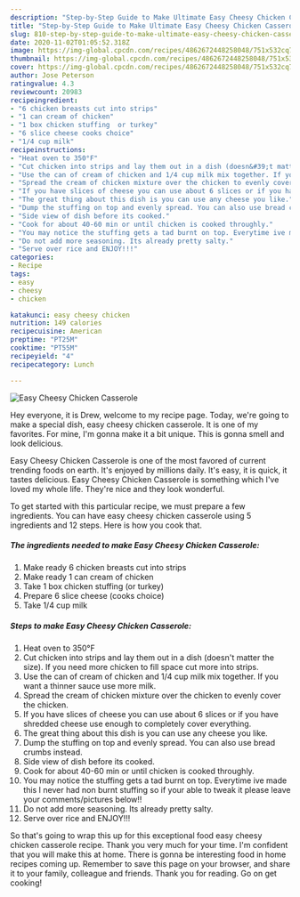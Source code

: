 ```yaml
---
description: "Step-by-Step Guide to Make Ultimate Easy Cheesy Chicken Casserole"
title: "Step-by-Step Guide to Make Ultimate Easy Cheesy Chicken Casserole"
slug: 810-step-by-step-guide-to-make-ultimate-easy-cheesy-chicken-casserole
date: 2020-11-02T01:05:52.318Z
image: https://img-global.cpcdn.com/recipes/4862672448258048/751x532cq70/easy-cheesy-chicken-casserole-recipe-main-photo.jpg
thumbnail: https://img-global.cpcdn.com/recipes/4862672448258048/751x532cq70/easy-cheesy-chicken-casserole-recipe-main-photo.jpg
cover: https://img-global.cpcdn.com/recipes/4862672448258048/751x532cq70/easy-cheesy-chicken-casserole-recipe-main-photo.jpg
author: Jose Peterson
ratingvalue: 4.3
reviewcount: 20983
recipeingredient:
- "6 chicken breasts cut into strips"
- "1 can cream of chicken"
- "1 box chicken stuffing  or turkey"
- "6 slice cheese cooks choice"
- "1/4 cup milk"
recipeinstructions:
- "Heat oven to 350°F"
- "Cut chicken into strips and lay them out in a dish (doesn&#39;t matter the size). If you need more chicken to fill space cut more into strips."
- "Use the can of cream of chicken and 1/4 cup milk mix together. If you want a thinner sauce use more milk."
- "Spread the cream of chicken mixture over the chicken to evenly cover the chicken."
- "If you have slices of cheese you can use about 6 slices or if you have shredded cheese use enough to completely cover everything."
- "The great thing about this dish is you can use any cheese you like."
- "Dump the stuffing on top and evenly spread. You can also use bread crumbs instead."
- "Side view of dish before its cooked."
- "Cook for about 40-60 min or until chicken is cooked throughly."
- "You may notice the stuffing gets a tad burnt on top. Everytime ive made this I never had non burnt stuffing so if your able to tweak it please leave your comments/pictures below!!"
- "Do not add more seasoning. Its already pretty salty."
- "Serve over rice and ENJOY!!!"
categories:
- Recipe
tags:
- easy
- cheesy
- chicken

katakunci: easy cheesy chicken 
nutrition: 149 calories
recipecuisine: American
preptime: "PT25M"
cooktime: "PT55M"
recipeyield: "4"
recipecategory: Lunch

---
```



![Easy Cheesy Chicken Casserole](https://img-global.cpcdn.com/recipes/4862672448258048/751x532cq70/easy-cheesy-chicken-casserole-recipe-main-photo.jpg)

Hey everyone, it is Drew, welcome to my recipe page. Today, we're going to make a special dish, easy cheesy chicken casserole. It is one of my favorites. For mine, I'm gonna make it a bit unique. This is gonna smell and look delicious.

Easy Cheesy Chicken Casserole is one of the most favored of current trending foods on earth. It's enjoyed by millions daily. It's easy, it is quick, it tastes delicious. Easy Cheesy Chicken Casserole is something which I've loved my whole life. They're nice and they look wonderful.




To get started with this particular recipe, we must prepare a few ingredients. You can have easy cheesy chicken casserole using 5 ingredients and 12 steps. Here is how you cook that.

<!--inarticleads1-->

##### The ingredients needed to make Easy Cheesy Chicken Casserole:

1. Make ready 6 chicken breasts cut into strips
1. Make ready 1 can cream of chicken
1. Take 1 box chicken stuffing  (or turkey)
1. Prepare 6 slice cheese (cooks choice)
1. Take 1/4 cup milk




<!--inarticleads2-->

##### Steps to make Easy Cheesy Chicken Casserole:

1. Heat oven to 350°F
1. Cut chicken into strips and lay them out in a dish (doesn&#39;t matter the size). If you need more chicken to fill space cut more into strips.
1. Use the can of cream of chicken and 1/4 cup milk mix together. If you want a thinner sauce use more milk.
1. Spread the cream of chicken mixture over the chicken to evenly cover the chicken.
1. If you have slices of cheese you can use about 6 slices or if you have shredded cheese use enough to completely cover everything.
1. The great thing about this dish is you can use any cheese you like.
1. Dump the stuffing on top and evenly spread. You can also use bread crumbs instead.
1. Side view of dish before its cooked.
1. Cook for about 40-60 min or until chicken is cooked throughly.
1. You may notice the stuffing gets a tad burnt on top. Everytime ive made this I never had non burnt stuffing so if your able to tweak it please leave your comments/pictures below!!
1. Do not add more seasoning. Its already pretty salty.
1. Serve over rice and ENJOY!!!




So that's going to wrap this up for this exceptional food easy cheesy chicken casserole recipe. Thank you very much for your time. I'm confident that you will make this at home. There is gonna be interesting food in home recipes coming up. Remember to save this page on your browser, and share it to your family, colleague and friends. Thank you for reading. Go on get cooking!
